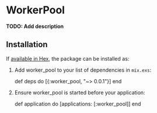# WorkerPool

**TODO: Add description**

## Installation

If [available in Hex](https://hex.pm/docs/publish), the package can be installed as:

  1. Add worker_pool to your list of dependencies in `mix.exs`:

        def deps do
          [{:worker_pool, "~> 0.0.1"}]
        end

  2. Ensure worker_pool is started before your application:

        def application do
          [applications: [:worker_pool]]
        end
